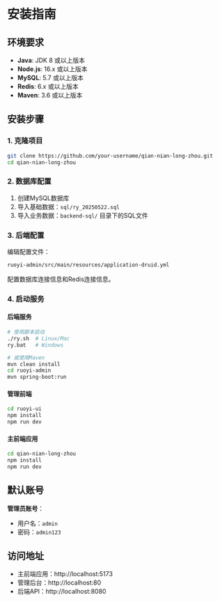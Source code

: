 # 安装指南

## 环境要求

- **Java**: JDK 8 或以上版本
- **Node.js**: 16.x 或以上版本
- **MySQL**: 5.7 或以上版本
- **Redis**: 6.x 或以上版本
- **Maven**: 3.6 或以上版本

## 安装步骤

### 1. 克隆项目

```bash
git clone https://github.com/your-username/qian-nian-long-zhou.git
cd qian-nian-long-zhou
```

### 2. 数据库配置

1. 创建MySQL数据库
2. 导入基础数据：`sql/ry_20250522.sql`
3. 导入业务数据：`backend-sql/` 目录下的SQL文件

### 3. 后端配置

编辑配置文件：
```bash
ruoyi-admin/src/main/resources/application-druid.yml
```

配置数据库连接信息和Redis连接信息。

### 4. 启动服务

#### 后端服务
```bash
# 使用脚本启动
./ry.sh  # Linux/Mac
ry.bat   # Windows

# 或使用Maven
mvn clean install
cd ruoyi-admin
mvn spring-boot:run
```

#### 管理前端
```bash
cd ruoyi-ui
npm install
npm run dev
```

#### 主前端应用
```bash
cd qian-nian-long-zhou
npm install
npm run dev
```

## 默认账号

**管理员账号**：
- 用户名：`admin`
- 密码：`admin123`

## 访问地址

- 主前端应用：http://localhost:5173
- 管理后台：http://localhost:80
- 后端API：http://localhost:8080